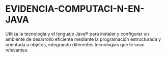# EVIDENCIA-COMPUTACI-N-EN-JAVA
Utiliza la tecnología y el lenguaje Java® para instalar y configurar un ambiente de desarrollo eficiente mediante la programación estructurada y orientada a objetos, integrando diferentes tecnologías que le sean relevantes.
